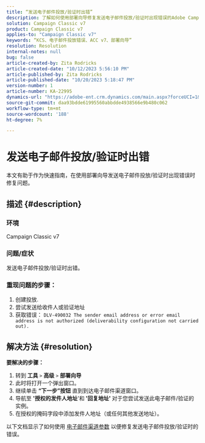 ```yaml
---
title: “发送电子邮件投放/验证时出错”
description: 了解如何使用部署向导修复发送电子邮件投放/验证时出现错误的Adobe Campaign Classic问题。
solution: Campaign Classic v7
product: Campaign Classic v7
applies-to: "Campaign Classic v7"
keywords: “KCS、电子邮件投放错误、ACC v7、部署向导”
resolution: Resolution
internal-notes: null
bug: false
article-created-by: Zita Rodricks
article-created-date: "10/12/2023 5:56:10 PM"
article-published-by: Zita Rodricks
article-published-date: "10/20/2023 5:18:47 PM"
version-number: 1
article-number: KA-22995
dynamics-url: "https://adobe-ent.crm.dynamics.com/main.aspx?forceUCI=1&pagetype=entityrecord&etn=knowledgearticle&id=ca122f9e-2869-ee11-9ae7-6045bd006b25"
source-git-commit: daa93bdde61995560abbdde4938566e9b480c062
workflow-type: tm+mt
source-wordcount: '188'
ht-degree: 7%

---
```


# 发送电子邮件投放/验证时出错


本文有助于作为快速指南，在使用部署向导发送电子邮件投放/验证时出现错误时修复问题。

## 描述 {#description}


### <b>环境</b>

Campaign Classic v7



### <b>问题/症状</b>

发送电子邮件投放/验证时出错。

### <b>重现问题的步骤：</b>

1. 创建投放.
2. 尝试发送给收件人或验证地址
3. 获取错误： `DLV-490032 The sender email address or error email address is not authorized (deliverability configuration not carried out).`



## 解决方法 {#resolution}

<b>要解决的步骤：</b>
1. 转到<b> 工具 </b>`>`  <b>高级</b> `>`  <b>部署向导</b>
2. 此时将打开一个弹出窗口。
3. 继续单击 <b>“下一步”按钮</b> 直到到达电子邮件渠道窗口。
4. 导航至 <b>&#39;授权的发件人地址</b>&#39;和<b> &#39;回复地址&#39; </b>对于您尝试发送此电子邮件/验证的实例。
5. 在授权的掩码字段中添加发件人地址（或任何其他发送地址）。




以下文档显示了如何使用 [电子邮件渠道参数](https://experienceleague.adobe.com/docs/campaign-classic/using/installing-campaign-classic/initial-configuration/deploying-an-instance.html#email-channel-parameters) 以便修复发送电子邮件投放/验证时的错误。


